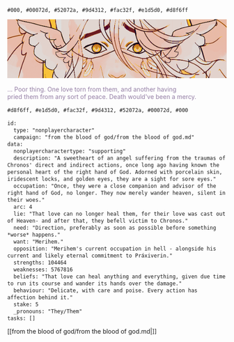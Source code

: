 
```palette
#000, #00072d, #52072a, #9d4312, #fac32f, #e1d5d0, #d8f6ff
```
![Ira|700](Assets/Iraferyka.png)
<p class="dialogues" style="color:#947ea5">... Poor thing. One love torn from them, and another having <br>pried them from any sort of peace. Death would've been a mercy.</p>

```palette
#d8f6ff, #e1d5d0, #fac32f, #9d4312, #52072a, #00072d, #000
```
```RpgManager4
id: 
  type: "nonplayercharacter"
  campaign: "from the blood of god/from the blood of god.md"
data: 
  nonplayercharactertype: "supporting"
  description: "A sweetheart of an angel suffering from the traumas of Chronos' direct and indirect actions, once long ago having known the personal heart of the right hand of God. Adorned with porcelain skin, iridescent locks, and golden eyes, they are a sight for sore eyes."
  occupation: "Once, they were a close companion and advisor of the right hand of God, no longer. They now merely wander heaven, silent in their woes."
  arc: 4
  lie: "That love can no longer heal them, for their love was cast out of Heaven- and after that, they befell victim to Chronos."
  need: "Direction, preferably as soon as possible before something *worse* happens."
  want: "Merihem."
  opposition: "Merihem's current occupation in hell - alongside his current and likely eternal commitment to Práxiverin."
  strengths: 104464
  weaknesses: 5767816
  beliefs: "That love can heal anything and everything, given due time to run its course and wander its hands over the damage."
  behaviour: "Delicate, with care and poise. Every action has affection behind it."
  stake: 5
  _pronouns: "They/Them"
tasks: []
```

[[from the blood of god/from the blood of god.md|]]